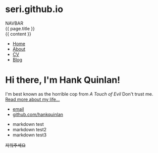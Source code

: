 # seri.github.io


<html>
	<head>
		<title>Hank Quinlan, Horrible Cop</title>
	</head>
	<body>
		<div class="navbar">NAVBAR</div>
		<div class="post">
		    <div class="post-title">{{ page.title }}</div>
		    <div class="post-body">
			{{ content }}
		    </div>
		</div>
		<nav>
    		<ul>
        		<li><a href="/">Home</a></li>
	        	<li><a href="/about">About</a></li>
        		<li><a href="/cv">CV</a></li>
        		<li><a href="/blog">Blog</a></li>
    		</ul>
		</nav>
		<div class="container">
    		<div class="blurb">
        		<h1>Hi there, I'm Hank Quinlan!</h1>
				<p>I'm best known as the horrible cop from <em>A Touch of Evil</em> Don't trust me. <a href="/about">Read more about my life...</a></p>
    		</div><!-- /.blurb -->
		</div><!-- /.container -->
		<footer>
    		<ul>
        		<li><a href="mailto:hankquinlanhub@gmail.com">email</a></li>
        		<li><a href="https://github.com/hankquinlan">github.com/hankquinlan</a></li>
			</ul>
		</footer>
	</body>
</html>

- markdown test
- markdown test2
- markdown test3

<del>지워주세요</del>
